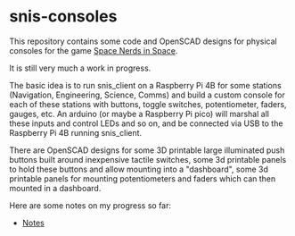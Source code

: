 # snis-consoles

This repository contains some code and OpenSCAD designs for physical
consoles for the game <a href="https://spacenerdsinspace.com">Space Nerds in Space</a>.

It is still very much a work in progress.

The basic idea is to run snis_client on a Raspberry Pi 4B for some stations
(Navigation, Engineering, Science, Comms) and build a custom console for each
of these stations with buttons, toggle switches, potentiometer, faders, gauges,
etc.  An arduino (or maybe a Raspberry Pi pico) will marshal all these inputs
and control LEDs and so on, and be connected via USB to the Raspberry Pi 4B
running snis_client.

There are OpenSCAD designs for some 3D printable large illuminated push buttons
built around inexpensive tactile switches, some 3d printable panels to hold these
buttons and allow mounting into a "dashboard", some 3d printable panels for mounting
potentiometers and faders which can then mounted in a dashboard.

Here are some notes on my progress so far:

* [Notes](https://spacenerdsinspace.com/snis-consoles/notes.html)

